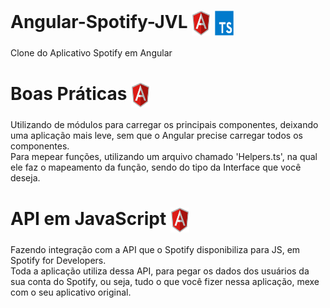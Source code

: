 # Angular-Spotify-JVL  <img align="center" alt="jogo-angular" height="40" width="30" src="https://raw.githubusercontent.com/devicons/devicon/master/icons/angularjs/angularjs-original.svg"> <img align="center" alt="jogo-typescript" height="40" width="30" src="https://raw.githubusercontent.com/devicons/devicon/master/icons/typescript/typescript-original.svg">
 
 Clone do Aplicativo Spotify em Angular


# Boas Práticas <img align="center" alt="jogo-angular" height="40" width="30" src="https://raw.githubusercontent.com/devicons/devicon/master/icons/angularjs/angularjs-original.svg"> <br>
Utilizando de módulos para carregar os principais componentes, deixando uma aplicação mais leve, sem que o Angular precise carregar todos os componentes.<br>
Para mepear funções, utilizando um arquivo chamado 'Helpers.ts', na qual ele faz o mapeamento da função, sendo do tipo da Interface que você deseja. <br>


# API em JavaScript <img align="center" alt="jogo-angular" height="40" width="30" src="https://raw.githubusercontent.com/devicons/devicon/master/icons/angularjs/angularjs-original.svg"> <br>
Fazendo integração com a API que o Spotify disponibiliza para JS, em Spotify for Developers. <br>
Toda a aplicação utiliza dessa API, para pegar os dados dos usuários da sua conta do Spotify, ou seja, tudo o que você fizer nessa aplicação, mexe com o seu aplicativo original.

